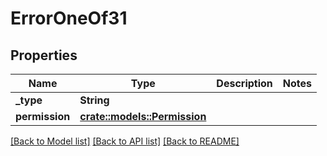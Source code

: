 # ErrorOneOf31

## Properties

Name | Type | Description | Notes
------------ | ------------- | ------------- | -------------
**_type** | **String** |  | 
**permission** | [**crate::models::Permission**](Permission.md) |  | 

[[Back to Model list]](../README.md#documentation-for-models) [[Back to API list]](../README.md#documentation-for-api-endpoints) [[Back to README]](../README.md)


